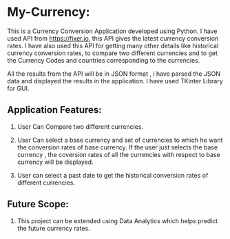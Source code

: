 # My-Currency:

This is a Currency Conversion Application developed using Python. I have used API from https://fixer.io,
this API gives the latest currency conversion rates. I have also used this API for getting many other details 
like historical currency conversion rates, to compare two different currencies and to get the Currency Codes 
and countries corresponding to the currencies.  

All the results from the API will be in JSON format , i have parsed the JSON data and displayed the results 
in the application. I have used TKinter Library for GUI.

## Application Features:

1. User Can Compare two different currencies.
 
2. User Can select a base currency and set of currencies to which he want the conversion rates of base currency.
   If the user just selects the base currency , the coversion rates of all the currencies with respect to base 
   currency will be displayed. 
  
3. User can select a past date to get the historical conversion rates of different currencies.

## Future Scope:

1. This project can be extended using Data Analytics which helps predict the future currency rates.


